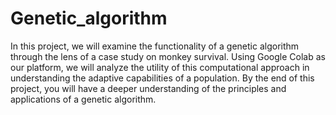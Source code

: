 # Genetic_algorithm

In this project, we will examine the functionality of a genetic algorithm through the lens of a case study on monkey survival. Using Google Colab as our platform, we will analyze the utility of this computational approach in understanding the adaptive capabilities of a population. By the end of this project, you will have a deeper understanding of the principles and applications of a genetic algorithm.

